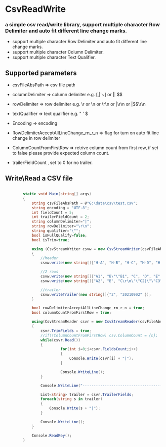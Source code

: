 # CsvReadWrite
### a simple csv read/write library, support multiple character Row Delimiter and auto fit different line change marks.
* support multiple character Row Delimiter and auto fit different line change marks.
* support multiple character Column Delimiter.
* support multiple character Text Qualifier.

## Supported parameters
* csvFileAbsPath  => csv file path
* columnDelimiter => column delimiter e.g. [,|'~] or ||  $$
* rowDelimiter    => row delimiter e.g. \r or \n or \r\n or |\r\n or |$$\r\n
* textQualifier   => text qualifier e.g. " ' $
* Encoding        => encoding
* RowDelimiterAcceptAllLineChange_rn_r_n => flag for turn on auto fit line change in row delimiter
* ColumnCountFromFirstRow => retrive column count from first row, if set to false please provide expected column count.

* trailerFieldCount , set to 0 for no trailer.

## Write\Read a CSV file
```c#

        static void Main(string[] args)
        {
            string csvFileAbsPath = @"G:\data\csv\test.csv";
            string encoding = "UTF-8";
            int fieldCount = 5;
            int trailerFieldCount = 2;
            string columnDelimiter="|";
            string rowDelimiter="\r\n";
            string qualifier="\"";
            bool isFullQualify=false;
            bool isTrim=true;

            using (CsvStreamWriter csvw = new CsvStreamWriter(csvFileAbsPath, encoding, fieldCount, trailerFieldCount, columnDelimiter, rowDelimiter, qualifier, isFullQualify, isTrim)) 
            {
                //header
                csvw.write(new string[]{"H-A", "H-B", "H-C", "H-D", "H-E" });

                //2 rows
                csvw.write(new string[]{"A1", "B\"\"B1", "C", "D", "E" });
                csvw.write(new string[]{"A2", "B", "C\r\n\"\"C2|\"\"C3", "D", "E" });

                //trailer
                csvw.writeTrailer(new string[]{"2", "20210902" });
            }

            bool rowDelimiterAcceptAllLineChange_rn_r_n = true;
            bool columnCountFromFirstRow = true;

            using(CsvStreamReader csvr = new CsvStreamReader(csvFileAbsPath, encoding, columnDelimiter, rowDelimiter, qualifier, rowDelimiterAcceptAllLineChange_rn_r_n, columnCountFromFirstRow, trailerFieldCount))
            {
                csvr.TrimFields = true;
                //if(!ColumnCountFromFirstRow) csv.ColumnCount = {n};
                while(csvr.Read())
                {
                         for(int i=0;i<csvr.FieldsCount;i++)
                         {
                             Console.Write(csvr[i] + "|");
                         }

                         Console.WriteLine();
                }

                Console.WriteLine("-------------------------------------trailer------------------------------------");

                List<string> trailer = csvr.TrailerFields;
                foreach(string s in trailer) 
                { 
                    Console.Write(s + "|");
                }

                Console.WriteLine();
            }

            Console.ReadKey();
        }

```
